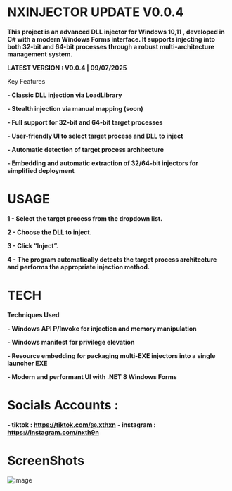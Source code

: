 # NXINJECTOR UPDATE V0.0.4

**This project is an advanced DLL injector for Windows 10,11 , developed in C# with a modern Windows Forms interface. It supports injecting into both 32-bit and 64-bit processes through a robust multi-architecture management system.**


**LATEST VERSION : V0.0.4 | 09/07/2025**

Key Features

**- Classic DLL injection via LoadLibrary**

**- Stealth injection via manual mapping (soon)**

**- Full support for 32-bit and 64-bit target processes**

**- User-friendly UI to select target process and DLL to inject**

**- Automatic detection of target process architecture**

**- Embedding and automatic extraction of 32/64-bit injectors for simplified deployment**

# USAGE

**1 - Select the target process from the dropdown list.**

**2 - Choose the DLL to inject.**

**3 - Click “Inject”.**

**4 - The program automatically detects the target process architecture and performs the appropriate injection method.**



# TECH 

**Techniques Used**

**- Windows API P/Invoke for injection and memory manipulation**

**- Windows manifest for privilege elevation**

**- Resource embedding for packaging multi-EXE injectors into a single launcher EXE**

**- Modern and performant UI with .NET 8 Windows Forms**


# Socials Accounts :

**- tiktok : https://tiktok.com/@.xthxn**
**- instagram : https://instagram.com/nxth9n**

# ScreenShots

![image](https://github.com/user-attachments/assets/b59e67c9-f309-456f-b61a-77a0b181d309)


